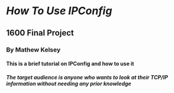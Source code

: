 # ***How To Use IPConfig***
## 1600 Final Project
### By Mathew Kelsey
#### This is a brief tutorial on IPConfig and how to use it
##### The target audience is anyone who wants to look at their TCP/IP information without needing any prior knowledge
